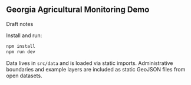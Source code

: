 ## Georgia Agricultural Monitoring Demo

Draft notes

Install and run:

```bash
npm install
npm run dev
```

Data lives in `src/data` and is loaded via static imports. Administrative boundaries and example layers are included as static GeoJSON files from open datasets.


